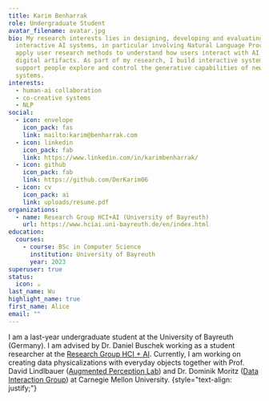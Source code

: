 ```yaml
---
title: Karim Benharrak
role: Undergraduate Student
avatar_filename: avatar.jpg
bio: My research interests lies in designing, developing and evaluating
  interactive AI systems, in particular involving Natural Language Processing. I
  apply user research methods to understand how users interact with AI to create
  digital artifacts. As part of my research, I build interactive systems to
  support people explore and control the generative capabilities of new AI
  systems.
interests:
  - human-ai collaboration
  - co-creative systems
  - NLP
social:
  - icon: envelope
    icon_pack: fas
    link: mailto:karim@benharrak.com
  - icon: linkedin
    icon_pack: fab
    link: https://www.linkedin.com/in/karimbenharrak/
  - icon: github
    icon_pack: fab
    link: https://github.com/DerKarim06
  - icon: cv
    icon_pack: ai
    link: uploads/resume.pdf
organizations:
  - name: Research Group HCI+AI (University of Bayreuth)
    url: https://www.hciai.uni-bayreuth.de/en/index.html
education:
  courses:
    - course: BSc in Computer Science
      institution: University of Bayreuth
      year: 2023
superuser: true
status:
  icon: ☕️
last_name: Wu
highlight_name: true
first_name: Alice
email: ""
---
```

I am a last-year undergraduate student at the University of Bayreuth (Germany). I am advised by Dr. Daniel Buschek working as a student researcher at the [Research Group HCI + AI](https://www.hciai.uni-bayreuth.de/en/index.html). Currently, I am working on creating data physicalizations with everyday objects together with Prof. David Lindlbauer ([Augmented Perception Lab](https://augmented-perception.org/)) and Dr. Dominik Moritz ([Data Interaction Group](https://dig.cmu.edu/)) at Carnegie Mellon University.
{style="text-align: justify;"}